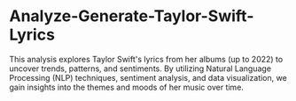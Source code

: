 # Analyze-Generate-Taylor-Swift-Lyrics
This analysis explores Taylor Swift's lyrics from her albums (up to 2022) to uncover trends, patterns, and sentiments. By utilizing Natural Language Processing (NLP) techniques, sentiment analysis, and data visualization, we gain insights into the themes and moods of her music over time.
